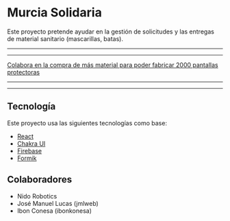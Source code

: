 # Murcia Solidaria

Este proyecto pretende ayudar en la gestión de solicitudes y las entregas de material sanitario (mascarillas, batas).

***

***

[Colabora en la compra de más material para poder fabricar 2000 pantallas protectoras](http://gf.me/u/xuimd4)

***

***

## Tecnología

Este proyecto usa las siguientes tecnologías como base:

- [React](https://reactjs.org/)
- [Chakra UI](https://chakra-ui.com/)
- [Firebase](https://firebase.google.com/)
- [Formik](https://jaredpalmer.com/formik)

## Colaboradores

- Nido Robotics
- José Manuel Lucas (jmlweb)
- Ibon Conesa (ibonkonesa)
